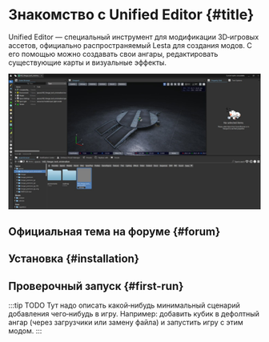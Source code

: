 # Знакомство c Unified Editor {#title}

Unified Editor — специальный инструмент для модификации 3D‑игровых ассетов, официально распространяемый Lesta для создания модов. С его помощью можно создавать свои ангары, редактировать существующие карты и визуальные эффекты.

![hero-screen](./assets/hero-screen.jpg)

## Официальная тема на форуме {#forum}
## Установка {#installation}
## Проверочный запуск {#first-run}
:::tip TODO
Тут надо описать какой‑нибудь минимальный сценарий добавления чего‑нибудь в игру. Например: добавить кубик в дефолтный ангар (через загрузчики или замену файла) и запустить игру с этим модом.
:::
